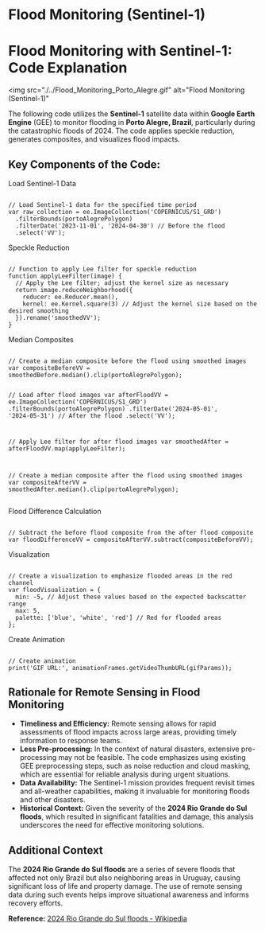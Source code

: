 <h1>Flood Monitoring (Sentinel-1) </h2>
<!DOCTYPE html>
<html lang="en">
<head>
    <meta charset="UTF-8">
    <meta name="viewport" content="width=device-width, initial-scale=1.0">
    <title>Flood Monitoring with Sentinel-1</title>
</head>
<body>

<h1>Flood Monitoring with Sentinel-1: Code Explanation</h1>

<img src="./../Flood_Monitoring_Porto_Alegre.gif" alt="Flood Monitoring (Sentinel-1)"

<p>The following code utilizes the <strong>Sentinel-1</strong> satellite data within <strong>Google Earth Engine</strong> (GEE) to monitor flooding in <strong>Porto Alegre, Brazil</strong>, particularly during the catastrophic floods of 2024. The code applies speckle reduction, generates composites, and visualizes flood impacts.</p>

<h2>Key Components of the Code:</h2>

<summary>Load Sentinel-1 Data</summary>
<pre><code>
// Load Sentinel-1 data for the specified time period
var raw_collection = ee.ImageCollection('COPERNICUS/S1_GRD')
  .filterBounds(portoAlegrePolygon)
  .filterDate('2023-11-01', '2024-04-30') // Before the flood
  .select('VV');
</code></pre>

<summary>Speckle Reduction</summary>
<pre><code>
// Function to apply Lee filter for speckle reduction
function applyLeeFilter(image) {
  // Apply the Lee filter; adjust the kernel size as necessary
  return image.reduceNeighborhood({
    reducer: ee.Reducer.mean(),
    kernel: ee.Kernel.square(3) // Adjust the kernel size based on the desired smoothing
  }).rename('smoothedVV');
}
</code></pre>

<summary>Median Composites</summary>
<pre><code>
// Create a median composite before the flood using smoothed images
var compositeBeforeVV = smoothedBefore.median().clip(portoAlegrePolygon);

// Load after flood images
var afterFloodVV = ee.ImageCollection('COPERNICUS/S1_GRD')
  .filterBounds(portoAlegrePolygon)
  .filterDate('2024-05-01', '2024-05-31') // After the flood
  .select('VV');

// Apply Lee filter for after flood images
var smoothedAfter = afterFloodVV.map(applyLeeFilter);

// Create a median composite after the flood using smoothed images
var compositeAfterVV = smoothedAfter.median().clip(portoAlegrePolygon);
</code></pre>

<summary>Flood Difference Calculation</summary>
<pre><code>
// Subtract the before flood composite from the after flood composite
var floodDifferenceVV = compositeAfterVV.subtract(compositeBeforeVV);
</code></pre>

<summary>Visualization</summary>
<pre><code>
// Create a visualization to emphasize flooded areas in the red channel
var floodVisualization = {
  min: -5, // Adjust these values based on the expected backscatter range
  max: 5,
  palette: ['blue', 'white', 'red'] // Red for flooded areas
};
</code></pre>

<summary>Create Animation</summary>
<pre><code>
// Create animation
print('GIF URL:', animationFrames.getVideoThumbURL(gifParams));
</code></pre>

<h2>Rationale for Remote Sensing in Flood Monitoring</h2>

<ul>
    <li><strong>Timeliness and Efficiency:</strong> Remote sensing allows for rapid assessments of flood impacts across large areas, providing timely information to response teams.</li>
    <li><strong>Less Pre-processing:</strong> In the context of natural disasters, extensive pre-processing may not be feasible. The code emphasizes using existing GEE preprocessing steps, such as noise reduction and cloud masking, which are essential for reliable analysis during urgent situations.</li>
    <li><strong>Data Availability:</strong> The Sentinel-1 mission provides frequent revisit times and all-weather capabilities, making it invaluable for monitoring floods and other disasters.</li>
    <li><strong>Historical Context:</strong> Given the severity of the <strong>2024 Rio Grande do Sul floods</strong>, which resulted in significant fatalities and damage, this analysis underscores the need for effective monitoring solutions.</li>
</ul>

<h2>Additional Context</h2>

<p>The <strong>2024 Rio Grande do Sul floods</strong> are a series of severe floods that affected not only Brazil but also neighboring areas in Uruguay, causing significant loss of life and property damage. The use of remote sensing data during such events helps improve situational awareness and informs recovery efforts.</p>

<p><strong>Reference:</strong> <a href="https://en.wikipedia.org/wiki/2024_Rio_Grande_do_Sul_floods">2024 Rio Grande do Sul floods - Wikipedia</a></p>

</body>
</html>